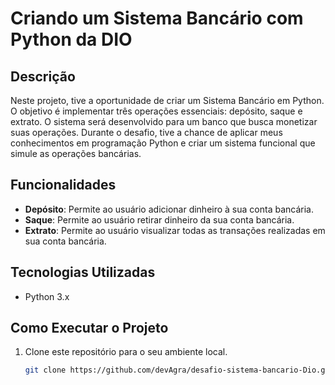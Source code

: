 # Criando um Sistema Bancário com Python da DIO

## Descrição
Neste projeto, tive a oportunidade de criar um Sistema Bancário em Python. O objetivo é implementar três operações essenciais: depósito, saque e extrato. O sistema será desenvolvido para um banco que busca monetizar suas operações. Durante o desafio, tive a chance de aplicar meus conhecimentos em programação Python e criar um sistema funcional que simule as operações bancárias.

## Funcionalidades
- **Depósito**: Permite ao usuário adicionar dinheiro à sua conta bancária.
- **Saque**: Permite ao usuário retirar dinheiro da sua conta bancária.
- **Extrato**: Permite ao usuário visualizar todas as transações realizadas em sua conta bancária.

## Tecnologias Utilizadas
- Python 3.x

## Como Executar o Projeto
1. Clone este repositório para o seu ambiente local.
   ```sh
   git clone https://github.com/devAgra/desafio-sistema-bancario-Dio.git
